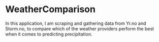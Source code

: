 # WeatherComparison
In this application, I am scraping and gathering data from Yr.no and Storm.no, to compare which of the weather providers perform the best when it comes to predicting precipitation.
